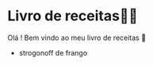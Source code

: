 # Livro de receitas:man_cook:

Olá ! Bem vindo ao meu livro de receitas :wave:

* strogonoff de frango

